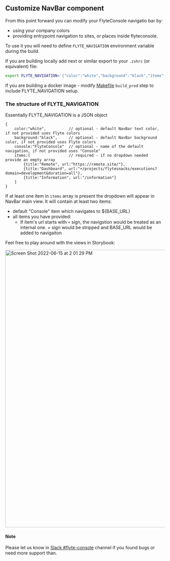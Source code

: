 ## Customize NavBar component

From this point forward you can modify your FlyteConsole navigatio bar by:

- using your company colors
- providing entrypoint navigation to sites, or places inside flyteconsole.

To use it you will need to define `FLYTE_NAVIGATION` environment variable during the build.

If you are building locally add next or similar export to your `.zshrc` (or equivalent) file:

```bash
export FLYTE_NAVIGATION='{"color":"white","background":"black","items":[{"title":"Hosted","url":"https://hosted.cloud-staging.union.ai/dashboard"}, {"title":"Dashboard","url":"/projects/flytesnacks/executions?domain=development&duration=all"},{"title":"Execution", "url":"/projects/flytesnacks/domains/development/executions/awf2lx4g58htr8svwb7x?duration=all"}]}'
```

If you are building a docker image - modify [Makefile](./Makefile) `build_prod` step to include FLYTE_NAVIGATION setup.

### The structure of FLYTE_NAVIGATION

Essentially FLYTE_NAVIGATION is a JSON object

```
{
    color:"white",          // optional - default NavBar text color, if not provided uses Flyte colors
    background:"black",     // optional - default NavBar background color, if not provided uses Flyte colors
    console:"FlyteConsole"  // optional - name of the default navigation, if not provided uses "Console"
    items:[                 // required - if no dropdown needed provide an empty array
        {title:"Remote", url:"https://remote.site/"},
        {title:"Dashboard", url:"+/projects/flytesnacks/executions?domain=development&duration=all"},
        {title:"Information", url:"/information"}
    ]
}
```

If at least one item in `items` array is present the dropdown will appear in NavBar main view.
It will contain at least two items:

- default "Console" item which navigates to ${BASE_URL}
- all items you have provided:
  - If item's url starts with `+` sign, the navigstion would be treated as an internal one. + sign would be stripped and BASE_URL would be added to navigaiton

Feel free to play around with the views in Storybook:

<img width="874" alt="Screen Shot 2022-06-15 at 2 01 29 PM" src="https://user-images.githubusercontent.com/55718143/173962811-a3603d6c-3fe4-4cab-b57a-4d4806c88cfc.png">

#### Note

Please let us know in [Slack #flyte-console](https://flyte-org.slack.com/archives/CTJJLM8BY) channel if you found bugs or need more support than.
